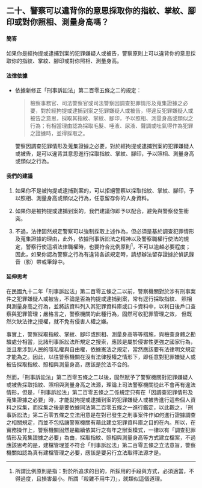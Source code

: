 ## 二十、警察可以違背你的意思採取你的指紋、掌紋、腳印或對你照相、測量身高嗎？

#### 簡答

如果你是經拘提或逮捕到案的犯罪嫌疑人或被告，警察原則上可以違背你的意思採取你的指紋、掌紋、腳印或對你照相、測量身高。

#### 法律依據

* 依據新修正「刑事訴訟法」第二百零五條之二的規定：

   > 檢察事務官、司法警察官或司法警察因調查犯罪情形及蒐集證據之必要，對於經拘提或逮捕到案之犯罪嫌疑人或被告，得違反犯罪嫌疑人或被告之意思，採取其指紋、掌紋、腳印，予以照相、測量身高或類似之行為；有相當理由認為採取毛髮、唾液、尿液、聲調或吐氣得作為犯罪之證據時，並得採取之。

   警察因調查犯罪情形及蒐集證據之必要，對於經拘提或逮捕到案的犯罪嫌疑人或被告，是可以違背其意思進行採取指紋、掌紋、腳印，予以照相、測量身高或類似之行為。

#### 我們的建議

1. 如果你不是被拘提或逮捕到案的，可以拒絕警察以採取指紋、掌紋、腳印，予以照相、測量身高或類似之行為，任意留存你的人身資料。

2. 如果你是被拘提或逮捕到案的，我們建議你即予以配合，避免與警察發生衝突。

3. 不過，法律固然規定警察可以強制採取上述作為，但必須是基於調查犯罪情形及蒐集證據的理由，此外，依據刑事訴訟法之精神以及警察職權行使法的規定，警察行使這項法律職權時，也要符合比例原則<sup>1</sup>，不可以逾越必要程度；因此，如果你認為警察之行為有違背各該規定時，請想辦法留存證據於偵訊錄音（影）帶或筆錄中。

#### 延伸思考

在民國九十二年「刑事訴訟法」第二百零五條之二以前，警察機關對於涉有刑事案件之犯罪嫌疑人或被告，不論是否為拘提或逮捕到案，常有逕行採取指紋、
照相與測量身高之行為，並將該資料列入其犯罪資料庫或口卡資料中，以利日後戶口查察與犯罪管理；嚴格言之，警察機關的此種行為，固然可收犯罪管理之效，
但既然欠缺法律之授權，就不免有侵害人權之嫌。

事實上，警察採取指紋、掌紋、腳印或照相、測量身高等等措施，與檢查身體之勘驗處分相當，比諸刑事訴訟法所規定之搜索，應該是屬於侵害性更強之國家行為，並且牽涉到人民的隱私權與自由權，依據憲法之規定，當然應該要有法律明文規定才能為之。因此，以往警察機關在沒有法律授權之情形下，即任意對犯罪嫌疑人或被告採取指紋、照相與測量身高，應該是於法不合的。

然而，「刑事訴訟法」第二百零五條之二以後，固然賦予了警察機關對犯罪嫌疑人或被告採取指紋、照相與測量身高之法源，理論上司法警察機關從此不會再有違法情形，但是，「刑事訴訟法」第二百零五條之二係規定只有在「因調查犯罪情形及蒐集證據之必要」時，才能就拘提或逮捕到案的犯罪嫌疑人或被告進行這些個人資料之採集，而採集之後是要依據同法第二百零五條之一進行鑑定，以此觀之，「刑事訴訟法」第二百零五條之立法用意是在對已發生之刑事案件作如何進行證據調查之相關規定，而並不包括讓警察機關有藉此建立犯罪資料庫之目的在內。所以，在實務操作上，警察機關固然是繼續依其行之有年之辦案模式，一律以有「調查犯罪情形及蒐集證據之必要」為由，採取指紋、照相與測量身高等方式建立檔案，不過應該思考的是，建檔管理並不符合「刑事訴訟法」第二百零五條之立法意旨，警察機關如認為真有建檔管理之必要，應該是要另行立法取得法源才是。

---

1. 所謂比例原則是指：對於所追求的目的，所採用的手段與方式，必須適當，不得過度，且損害最小。所謂「殺雞不用牛刀」，就類似這個道理。
